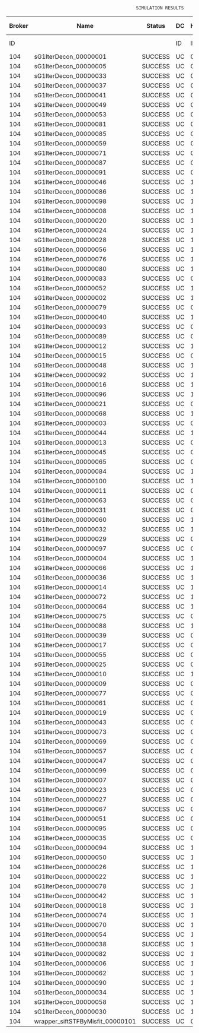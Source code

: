 

                                                     SIMULATION RESULTS

|Broker|         Name         | Status|  DC  |Host|Host PEs |VM|   VM PEs|   VM MIPS|ActivityLen|StartTime|FinishTime|ExecTime
|------|----------------------|-------|------|----|---------|--|---------|----------|-----------|---------|----------|--------
|    ID|                      |       |    ID|  ID|CPU cores|ID|CPU cores|        MI|         MI|  Seconds|   Seconds| Seconds
|   104| sG1IterDecon_00000001|SUCCESS|    UC|   0|       12|416|        2|    1000.0|      56150| 121677.9|  122381.2|   703.3
|   104| sG1IterDecon_00000005|SUCCESS|    UC|   0|       12|416|        2|    1000.0|      56150| 121677.9|  122381.2|   703.3
|   104| sG1IterDecon_00000033|SUCCESS|    UC|   0|       12|416|        2|    1000.0|      56150| 121677.9|  122381.2|   703.3
|   104| sG1IterDecon_00000037|SUCCESS|    UC|   0|       12|416|        2|    1000.0|      56150| 121677.9|  122381.2|   703.3
|   104| sG1IterDecon_00000041|SUCCESS|    UC|   0|       12|416|        2|    1000.0|      56150| 121677.9|  122381.2|   703.3
|   104| sG1IterDecon_00000049|SUCCESS|    UC|   0|       12|416|        2|    1000.0|      56150| 121677.9|  122381.2|   703.3
|   104| sG1IterDecon_00000053|SUCCESS|    UC|   0|       12|416|        2|    1000.0|      56150| 121677.9|  122381.2|   703.3
|   104| sG1IterDecon_00000081|SUCCESS|    UC|   0|       12|416|        2|    1000.0|      56150| 121677.9|  122381.2|   703.3
|   104| sG1IterDecon_00000085|SUCCESS|    UC|   0|       12|416|        2|    1000.0|      56150| 121677.9|  122381.2|   703.3
|   104| sG1IterDecon_00000059|SUCCESS|    UC|   0|       12|418|        2|    1000.0|      56150| 121677.9|  122381.2|   703.3
|   104| sG1IterDecon_00000071|SUCCESS|    UC|   0|       12|418|        2|    1000.0|      56150| 121677.9|  122381.2|   703.3
|   104| sG1IterDecon_00000087|SUCCESS|    UC|   0|       12|418|        2|    1000.0|      56150| 121677.9|  122381.2|   703.3
|   104| sG1IterDecon_00000091|SUCCESS|    UC|   0|       12|418|        2|    1000.0|      56150| 121677.9|  122381.2|   703.3
|   104| sG1IterDecon_00000046|SUCCESS|    UC|   1|       12|417|        2|    1000.0|      56150| 121677.9|  122381.2|   703.3
|   104| sG1IterDecon_00000086|SUCCESS|    UC|   1|       12|417|        2|    1000.0|      56150| 121677.9|  122381.2|   703.3
|   104| sG1IterDecon_00000098|SUCCESS|    UC|   1|       12|417|        2|    1000.0|      56150| 121677.9|  122381.2|   703.3
|   104| sG1IterDecon_00000008|SUCCESS|    UC|   1|       12|419|        2|    1000.0|      56150| 121677.9|  122381.2|   703.3
|   104| sG1IterDecon_00000020|SUCCESS|    UC|   1|       12|419|        2|    1000.0|      56150| 121677.9|  122381.2|   703.3
|   104| sG1IterDecon_00000024|SUCCESS|    UC|   1|       12|419|        2|    1000.0|      56150| 121677.9|  122381.2|   703.3
|   104| sG1IterDecon_00000028|SUCCESS|    UC|   1|       12|419|        2|    1000.0|      56150| 121677.9|  122381.2|   703.3
|   104| sG1IterDecon_00000056|SUCCESS|    UC|   1|       12|419|        2|    1000.0|      56150| 121677.9|  122381.2|   703.3
|   104| sG1IterDecon_00000076|SUCCESS|    UC|   1|       12|419|        2|    1000.0|      56150| 121677.9|  122381.2|   703.3
|   104| sG1IterDecon_00000080|SUCCESS|    UC|   1|       12|419|        2|    1000.0|      56150| 121677.9|  122381.2|   703.3
|   104| sG1IterDecon_00000083|SUCCESS|    UC|   0|       12|418|        2|    1000.0|      59381| 121677.9|  122415.3|   737.4
|   104| sG1IterDecon_00000052|SUCCESS|    UC|   1|       12|419|        2|    1000.0|      61375| 121677.9|  122428.4|   750.5
|   104| sG1IterDecon_00000002|SUCCESS|    UC|   1|       12|417|        2|    1000.0|      60450| 121677.9|  122429.2|   751.3
|   104| sG1IterDecon_00000079|SUCCESS|    UC|   0|       12|418|        2|    1000.0|      83667| 121677.9|  122658.3|   980.4
|   104| sG1IterDecon_00000040|SUCCESS|    UC|   1|       12|419|        2|    1000.0|      91200| 121677.9|  122683.7|  1005.8
|   104| sG1IterDecon_00000093|SUCCESS|    UC|   0|       12|416|        2|    1000.0|      96311| 121677.9|  122702.9|  1025.0
|   104| sG1IterDecon_00000089|SUCCESS|    UC|   0|       12|416|        2|    1000.0|     115702| 121677.9|  122848.8|  1170.9
|   104| sG1IterDecon_00000012|SUCCESS|    UC|   1|       12|419|        2|    1000.0|     117306| 121677.9|  122892.7|  1214.8
|   104| sG1IterDecon_00000015|SUCCESS|    UC|   0|       12|418|        2|    1000.0|     115126| 121677.9|  122958.2|  1280.3
|   104| sG1IterDecon_00000048|SUCCESS|    UC|   1|       12|419|        2|    1000.0|     131219| 121677.9|  122997.5|  1319.6
|   104| sG1IterDecon_00000092|SUCCESS|    UC|   1|       12|419|        2|    1000.0|     135995| 121677.9|  123031.2|  1353.3
|   104| sG1IterDecon_00000016|SUCCESS|    UC|   1|       12|419|        2|    1000.0|     144034| 121677.9|  123083.7|  1405.8
|   104| sG1IterDecon_00000096|SUCCESS|    UC|   1|       12|419|        2|    1000.0|     146964| 121677.9|  123101.4|  1423.4
|   104| sG1IterDecon_00000021|SUCCESS|    UC|   0|       12|416|        2|    1000.0|     156382| 121677.9|  123135.7|  1457.7
|   104| sG1IterDecon_00000068|SUCCESS|    UC|   1|       12|419|        2|    1000.0|     162933| 121677.9|  123189.7|  1511.8
|   104| sG1IterDecon_00000003|SUCCESS|    UC|   0|       12|418|        2|    1000.0|     143490| 121677.9|  123214.1|  1536.2
|   104| sG1IterDecon_00000044|SUCCESS|    UC|   1|       12|419|        2|    1000.0|     168756| 121677.9|  123218.8|  1540.9
|   104| sG1IterDecon_00000013|SUCCESS|    UC|   0|       12|416|        2|    1000.0|     173487| 121677.9|  123247.6|  1569.7
|   104| sG1IterDecon_00000045|SUCCESS|    UC|   0|       12|416|        2|    1000.0|     193935| 121677.9|  123370.9|  1693.0
|   104| sG1IterDecon_00000065|SUCCESS|    UC|   0|       12|416|        2|    1000.0|     195345| 121677.9|  123378.7|  1700.8
|   104| sG1IterDecon_00000084|SUCCESS|    UC|   1|       12|419|        2|    1000.0|     231134| 121677.9|  123500.0|  1822.1
|   104| sG1IterDecon_00000100|SUCCESS|    UC|   1|       12|419|        2|    1000.0|     237950| 121677.9|  123527.2|  1849.3
|   104| sG1IterDecon_00000011|SUCCESS|    UC|   0|       12|418|        2|    1000.0|     182930| 121677.9|  123551.6|  1873.7
|   104| sG1IterDecon_00000063|SUCCESS|    UC|   0|       12|418|        2|    1000.0|     188230| 121677.9|  123594.0|  1916.1
|   104| sG1IterDecon_00000031|SUCCESS|    UC|   0|       12|418|        2|    1000.0|     190673| 121677.9|  123612.5|  1934.6
|   104| sG1IterDecon_00000060|SUCCESS|    UC|   1|       12|419|        2|    1000.0|     265578| 121677.9|  123624.3|  1946.4
|   104| sG1IterDecon_00000032|SUCCESS|    UC|   1|       12|419|        2|    1000.0|     270491| 121677.9|  123639.1|  1961.2
|   104| sG1IterDecon_00000029|SUCCESS|    UC|   0|       12|416|        2|    1000.0|     252025| 121677.9|  123662.2|  1984.3
|   104| sG1IterDecon_00000097|SUCCESS|    UC|   0|       12|416|        2|    1000.0|     274532| 121677.9|  123763.7|  2085.8
|   104| sG1IterDecon_00000004|SUCCESS|    UC|   1|       12|419|        2|    1000.0|     334964| 121677.9|  123800.3|  2122.4
|   104| sG1IterDecon_00000066|SUCCESS|    UC|   1|       12|417|        2|    1000.0|     190704| 121677.9|  123802.1|  2124.2
|   104| sG1IterDecon_00000036|SUCCESS|    UC|   1|       12|419|        2|    1000.0|     337139| 121677.9|  123804.7|  2126.8
|   104| sG1IterDecon_00000014|SUCCESS|    UC|   1|       12|417|        2|    1000.0|     197394| 121677.9|  123868.9|  2191.0
|   104| sG1IterDecon_00000072|SUCCESS|    UC|   1|       12|419|        2|    1000.0|     387256| 121677.9|  123880.0|  2202.0
|   104| sG1IterDecon_00000064|SUCCESS|    UC|   1|       12|419|        2|    1000.0|     394582| 121677.9|  123887.3|  2209.4
|   104| sG1IterDecon_00000075|SUCCESS|    UC|   0|       12|418|        2|    1000.0|     234888| 121677.9|  123924.2|  2246.3
|   104| sG1IterDecon_00000088|SUCCESS|    UC|   1|       12|419|        2|    1000.0|     467079| 121677.9|  123959.8|  2281.9
|   104| sG1IterDecon_00000039|SUCCESS|    UC|   0|       12|418|        2|    1000.0|     244204| 121677.9|  123985.2|  2307.3
|   104| sG1IterDecon_00000017|SUCCESS|    UC|   0|       12|416|        2|    1000.0|     341331| 121677.9|  124031.0|  2353.1
|   104| sG1IterDecon_00000055|SUCCESS|    UC|   0|       12|418|        2|    1000.0|     255737| 121677.9|  124054.7|  2376.8
|   104| sG1IterDecon_00000025|SUCCESS|    UC|   0|       12|416|        2|    1000.0|     358800| 121677.9|  124092.4|  2414.5
|   104| sG1IterDecon_00000010|SUCCESS|    UC|   1|       12|417|        2|    1000.0|     225339| 121677.9|  124135.5|  2457.6
|   104| sG1IterDecon_00000009|SUCCESS|    UC|   0|       12|416|        2|    1000.0|     391043| 121677.9|  124189.3|  2511.4
|   104| sG1IterDecon_00000077|SUCCESS|    UC|   0|       12|416|        2|    1000.0|     424669| 121677.9|  124273.3|  2595.4
|   104| sG1IterDecon_00000061|SUCCESS|    UC|   0|       12|416|        2|    1000.0|     449668| 121677.9|  124323.3|  2645.4
|   104| sG1IterDecon_00000019|SUCCESS|    UC|   0|       12|418|        2|    1000.0|     310565| 121677.9|  124358.0|  2680.1
|   104| sG1IterDecon_00000043|SUCCESS|    UC|   0|       12|418|        2|    1000.0|     315524| 121677.9|  124382.9|  2705.0
|   104| sG1IterDecon_00000073|SUCCESS|    UC|   0|       12|416|        2|    1000.0|     514833| 121677.9|  124421.3|  2743.4
|   104| sG1IterDecon_00000069|SUCCESS|    UC|   0|       12|416|        2|    1000.0|     517533| 121677.9|  124423.9|  2746.0
|   104| sG1IterDecon_00000057|SUCCESS|    UC|   0|       12|416|        2|    1000.0|     548071| 121677.9|  124454.5|  2776.6
|   104| sG1IterDecon_00000047|SUCCESS|    UC|   0|       12|418|        2|    1000.0|     378587| 121677.9|  124667.0|  2989.1
|   104| sG1IterDecon_00000099|SUCCESS|    UC|   0|       12|418|        2|    1000.0|     388369| 121677.9|  124706.0|  3028.1
|   104| sG1IterDecon_00000007|SUCCESS|    UC|   0|       12|418|        2|    1000.0|     417184| 121677.9|  124807.3|  3129.4
|   104| sG1IterDecon_00000023|SUCCESS|    UC|   0|       12|418|        2|    1000.0|     440432| 121677.9|  124877.1|  3199.2
|   104| sG1IterDecon_00000027|SUCCESS|    UC|   0|       12|418|        2|    1000.0|     452997| 121677.9|  124908.6|  3230.7
|   104| sG1IterDecon_00000067|SUCCESS|    UC|   0|       12|418|        2|    1000.0|     473732| 121677.9|  124950.1|  3272.2
|   104| sG1IterDecon_00000051|SUCCESS|    UC|   0|       12|418|        2|    1000.0|     478427| 121677.9|  124957.1|  3279.2
|   104| sG1IterDecon_00000095|SUCCESS|    UC|   0|       12|418|        2|    1000.0|     485151| 121677.9|  124963.9|  3286.0
|   104| sG1IterDecon_00000035|SUCCESS|    UC|   0|       12|418|        2|    1000.0|     493480| 121677.9|  124972.1|  3294.2
|   104| sG1IterDecon_00000094|SUCCESS|    UC|   1|       12|417|        2|    1000.0|     318396| 121677.9|  124974.5|  3296.6
|   104| sG1IterDecon_00000050|SUCCESS|    UC|   1|       12|417|        2|    1000.0|     318735| 121677.9|  124977.4|  3299.5
|   104| sG1IterDecon_00000026|SUCCESS|    UC|   1|       12|417|        2|    1000.0|     322630| 121677.9|  125008.6|  3330.7
|   104| sG1IterDecon_00000022|SUCCESS|    UC|   1|       12|417|        2|    1000.0|     357190| 121677.9|  125268.6|  3590.7
|   104| sG1IterDecon_00000078|SUCCESS|    UC|   1|       12|417|        2|    1000.0|     360476| 121677.9|  125291.7|  3613.8
|   104| sG1IterDecon_00000042|SUCCESS|    UC|   1|       12|417|        2|    1000.0|     368699| 121677.9|  125345.5|  3667.6
|   104| sG1IterDecon_00000018|SUCCESS|    UC|   1|       12|417|        2|    1000.0|     414263| 121677.9|  125620.0|  3942.1
|   104| sG1IterDecon_00000074|SUCCESS|    UC|   1|       12|417|        2|    1000.0|     424552| 121677.9|  125676.9|  3999.0
|   104| sG1IterDecon_00000070|SUCCESS|    UC|   1|       12|417|        2|    1000.0|     448310| 121677.9|  125795.6|  4117.7
|   104| sG1IterDecon_00000054|SUCCESS|    UC|   1|       12|417|        2|    1000.0|     450508| 121677.9|  125805.6|  4127.7
|   104| sG1IterDecon_00000038|SUCCESS|    UC|   1|       12|417|        2|    1000.0|     477933| 121677.9|  125915.4|  4237.5
|   104| sG1IterDecon_00000082|SUCCESS|    UC|   1|       12|417|        2|    1000.0|     479541| 121677.9|  125921.1|  4243.2
|   104| sG1IterDecon_00000006|SUCCESS|    UC|   1|       12|417|        2|    1000.0|     495411| 121677.9|  125968.8|  4290.9
|   104| sG1IterDecon_00000062|SUCCESS|    UC|   1|       12|417|        2|    1000.0|     512294| 121677.9|  126011.0|  4333.1
|   104| sG1IterDecon_00000090|SUCCESS|    UC|   1|       12|417|        2|    1000.0|     525791| 121677.9|  126038.0|  4360.1
|   104| sG1IterDecon_00000034|SUCCESS|    UC|   1|       12|417|        2|    1000.0|     550026| 121677.9|  126074.4|  4396.5
|   104| sG1IterDecon_00000058|SUCCESS|    UC|   1|       12|417|        2|    1000.0|     559233| 121677.9|  126083.6|  4405.7
|   104| sG1IterDecon_00000030|SUCCESS|    UC|   1|       12|417|        2|    1000.0|     560188| 121677.9|  126084.6|  4406.7
|   104|wrapper_siftSTFByMisfit_00000101|SUCCESS|    UC|   0|       12|416|        2|    1000.0|      13510| 126084.6|  126098.3|    13.6

